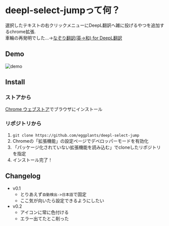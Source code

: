 # deepl-select-jumpって何？

選択したテキストの右クリックメニューにDeepL翻訳へ雑に投げるやつを追加するchrome拡張.<br>
車輪の再発明でした…->[なぞり翻訳(英→和) for DeepL翻訳]

## Demo

![demo]

## Install

### ストアから

[Chrome ウェブストア]でブラウザにインストール

### リポジトリから

1. `git clone https://github.com/eggplants/deepl-select-jump`
2. Chromeの「拡張機能」の設定ページでデベロッパーモードを有効化
3. 「パッケージ化されていない拡張機能を読み込む」でcloneしたリポジトリを指定
4. インストール完了！

## Changelog

- v0.1
  - とりあえず`自動検出->日本語`で固定
  - ここ気が向いたら設定できるようにしたい
- v0.2
  - アイコンに常に色付ける
  - エラー出てたとこ削った
  
[demo]: https://raw.githubusercontent.com/wiki/eggplants/deepl-select-jump/demo1.gif 
[Chrome ウェブストア]: https://chrome.google.com/webstore/detail/deepl-select-jump/hmejdnnbejbmmpfnpojbmhecjfkkheme
[なぞり翻訳(英→和) for DeepL翻訳]: https://chrome.google.com/webstore/detail/%E3%81%AA%E3%81%9E%E3%82%8A%E7%BF%BB%E8%A8%B3%E8%8B%B1%E2%86%92%E5%92%8C-for-deepl%E7%BF%BB%E8%A8%B3/begokompmfdepmbdbemfahbeapcabeaa

